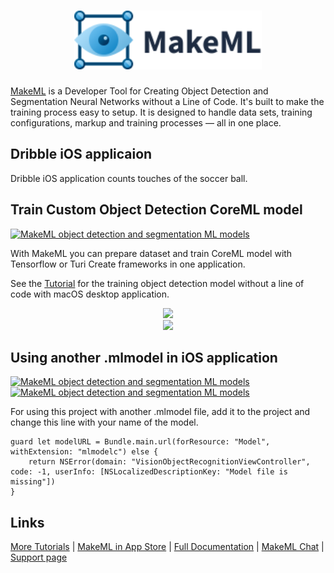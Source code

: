 <h1 align="center">
<img src="images/logo_vector.svg" width=300px href="https://makeml.app?from=github_potato_weigher" alt="Object Detection and Segmentation MakeML">
</h1>

[MakeML](https://makeml.app?from=github_live_capture_object_detection) is a Developer Tool for Creating Object Detection and Segmentation Neural Networks without a Line of Code. It's built to make the training process easy to setup. It is designed to handle data sets, training configurations, markup and training processes — all in one place.

## Dribble iOS applicaion
Dribble iOS application counts touches of the soccer ball.

## Train Custom Object Detection CoreML model
[![MakeML object detection and segmentation ML models](https://img.shields.io/static/v1?label=platform&message=macOS&color=blue)](https://makeml.app)

With MakeML you can prepare dataset and train CoreML model with Tensorflow or Turi Create frameworks in one application.

See the [Tutorial](https://makeml.app/docs/doc1?from=github_live_capture_object_detection) for the training object detection model without a line of code with macOS desktop application.

<div align="center">
<img src="images/dog_detector_markup.gif">
</div>

<div align="center">
<img src="images/doc_detector_result.gif">
</div>

## Using another .mlmodel in iOS application
[![MakeML object detection and segmentation ML models](https://img.shields.io/static/v1?label=platform&message=iOS&color=blue)](https://makeml.app)    [![MakeML object detection and segmentation ML models](https://img.shields.io/static/v1?label=language&message=swift&color=green)](https://makeml.app)

For using this project with another .mlmodel file, add it to the project and change this line with your name of the model.
```
guard let modelURL = Bundle.main.url(forResource: "Model", withExtension: "mlmodelc") else {
    return NSError(domain: "VisionObjectRecognitionViewController", code: -1, userInfo: [NSLocalizedDescriptionKey: "Model file is missing"])
}
```

## Links

[More Tutorials](https://makeml.app/tutorials?from=github_live_capture_object_detection) | [MakeML in App Store](https://apps.apple.com/us/app/makeml/id1469520792?mt=12) | [Full Documentation](https://makeml.app/docs/doc1?from=github_live_capture_object_detection) | [MakeML Chat](https://discordapp.com/invite/vgcG3Su) | [Support page](https://makeml.app/support?from=github_live_capture_object_detection)
